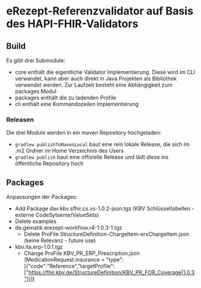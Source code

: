 # eRezept-Referenzvalidator auf Basis des HAPI-FHIR-Validators

## Build
Es gibt drei Submodule:
* core enthält die eigentliche Validator Implementierung. Diese wird im CLI verwendet, kann aber auch 
  direkt in Java Projekten als Bibliothek verwendet werden. Zur Laufzeit besteht eine Abhängigkeit zum packages
  Modul
* packages enthält die zu ladenden Profile
* cli enthält eine Kommandozeilen Implementierung

### Releasen
Die drei Module werden in ein maven Repository hochgeladen:
* `gradlew publishToMavenLocal` baut eine rein lokale Release, die sich im .m2 Ordner im Home Verzeichnis des Users
* `gradlew publish` baut eine offizielle Release und lädt diese ins öffentliche Repository hoch

## Packages
Anpassungen der Packages:
 - Add Package dav.kbv.sfhir.cs.vs-1.0.2-json.tgz (KBV Schlüsseltabellen - externe CodeSytseme/ValueSets)
 - Delete examples
 - de.gematik.erezept-workflow.r4-1.0.3-1.tgz
   - Delete ProFile StructureDefinition-ChargeItem-erxChargeItem.json (keine Relevanz - future use)
 - kbv.ita.erp-1.0.1.tgz
   - Change ProFile KBV_PR_ERP_Prescription.json (MedicationRequest.insurance = "type":[{"code":"Reference","targetProfile":["https://fhir.kbv.de/StructureDefinition/KBV_PR_FOR_Coverage|1.0.3"]}])

